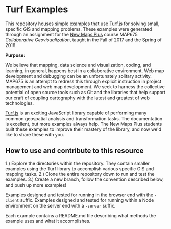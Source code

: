 # Turf Examples

This repository houses simple examples that use [Turf.js](http://turfjs.org/) for solving small, specific GIS and mapping problems. These examples were generated through an assignment for the [New Maps Plus](https://newmapsplus.uky.edu/) course MAP675 *Collaborative Geovisualization*, taught in the Fall of 2017 and the Spring of 2018.

**Purpose:** 

We believe that mapping, data science and visualization, coding, and learning, in general, happens best in a collaborative environment. Web map development and debugging can be an unfortunately solitary activity. MAP675 is an attempt to redress this through explicit instruction in project management and web map development. We seek to harness the collective potential of open source tools such as Git and the libraries that help support our craft of coupling cartography with the latest and greatest of web technologies.

[Turf.js](http://turfjs.org/) is an exciting JavaScript library capable of performing many common geospatial analysis and transformation tasks. The documentation is excellent, but more examples always help. The New Maps Plus students built these examples to improve their mastery of the library, and now we'd like to share these with you.

## How to use and contribute to this resource

1.) Explore the directories within the repository. They contain smaller examples using the Turf library to accomplish various specific GIS and mapping tasks. 
2.) Clone the entire repository down to run and test the examples.
3.) Create a new branch, follow the convention described below, and push up more examples!

Examples designed and tested for running in the browser end with the `-client` suffix. Examples designed and tested for running within a Node environment on the server end with a `-server` suffix.

Each example contains a README.md file describing what methods the example uses and what it accomplishes.
